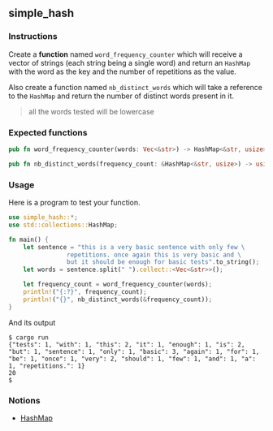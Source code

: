 ## simple_hash

### Instructions

Create a **function** named `word_frequency_counter` which will receive a vector of strings (each string being a single word) and return an `HashMap` with the word as the key and the number of repetitions as the value.

Also create a function named `nb_distinct_words` which will take a reference to the `HashMap` and return the number of distinct words present in it.

> all the words tested will be lowercase

### Expected functions

```rust
pub fn word_frequency_counter(words: Vec<&str>) -> HashMap<&str, usize> {}

pub fn nb_distinct_words(frequency_count: &HashMap<&str, usize>) -> usize {}
```

### Usage

Here is a program to test your function.

```rust
use simple_hash::*;
use std::collections::HashMap;

fn main() {
    let sentence = "this is a very basic sentence with only few \
                repetitions. once again this is very basic and \
                but it should be enough for basic tests".to_string();
    let words = sentence.split(" ").collect::<Vec<&str>>();

    let frequency_count = word_frequency_counter(words);
    println!("{:?}", frequency_count);
    println!("{}", nb_distinct_words(&frequency_count));
}
```

And its output

```console
$ cargo run
{"tests": 1, "with": 1, "this": 2, "it": 1, "enough": 1, "is": 2, "but": 1, "sentence": 1, "only": 1, "basic": 3, "again": 1, "for": 1, "be": 1, "once": 1, "very": 2, "should": 1, "few": 1, "and": 1, "a": 1, "repetitions.": 1}
20
$
```

### Notions

- [HashMap](https://doc.rust-lang.org/rust-by-example/std/hash.html)
